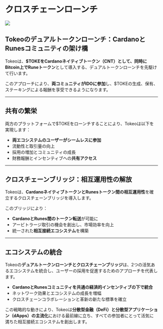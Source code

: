 # **クロスチェーンローンチ**

![](../images/adabtc.gif)

## **Tokeoのデュアルトークンローンチ：CardanoとRunesコミュニティの架け橋**
Tokeoは、**$TOKEをCardanoネイティブトークン（CNT）**として、同時に**Bitcoin上でRuneトークン**として導入する、デュアルトークンローンチを先駆けて行います。

このアプローチにより、**両コミュニティがIDOに参加**し、$TOKEの生成、保有、ステーキングによる報酬を享受できるようになります。

---

## **共有の繁栄**
両方のプラットフォームで$TOKEをローンチすることにより、Tokeoは以下を実現します：

- **両エコシステムのユーザーがシームレスに参加**
- 流動性と取引量の向上
- 採用の増加とコミュニティの成長
- 財務報酬とインセンティブへの**共有アクセス**

---

## **クロスチェーンブリッジ：相互運用性の解放**
Tokeoは、**CardanoネイティブトークンとRunesトークン間の相互運用性**を確立するクロスチェーンブリッジを導入します。

このブリッジにより：

- **CardanoとRunes間のトークン転送**が可能に
- アービトラージ取引の機会を創出し、市場効率を向上
- 統一された**相互接続エコシステム**を構築

---

## **エコシステムの統合**
Tokeoの**デュアルトークンローンチとクロスチェーンブリッジ**は、2つの活気あるエコシステムを統合し、ユーザーの採用を促進するためのアプローチを代表します。

- **CardanoとRunesコミュニティを共通の経済的インセンティブの下で統合**
- ネットワーク効果とエコシステムの成長を増幅
- クロスチェーンコラボレーションと革新の新たな標準を確立

この戦略的な動きにより、Tokeoは**分散型金融（DeFi）と分散型アプリケーション（dApps）の主流化**における最前線に立ち、すべての参加者にとって活気に満ちた相互接続エコシステムを創出します。